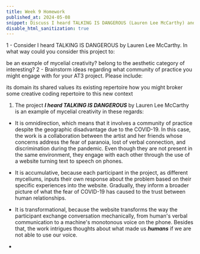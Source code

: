 ```yaml
---
title: Week 9 Homework 
published_at: 2024-05-08
snippet: Discuss I heard TALKING IS DANGEROUS (Lauren Lee McCarthy) and brainstorm AT3
disable_html_sanitization: true
---
```


1 - Consider I heard TALKING IS DANGEROUS by Lauren Lee McCarthy. In what way could you consider this project to:

be an example of mycelial creativity?
belong to the aesthetic category of interesting?
2 - Brainstorm ideas regarding what community of practice you might engage with for your AT3 project.  Please include:

its domain
its shared values
its existing repertoire
how you might broker some creative coding repertoire to this new context

1. The project ***I heard TALKING IS DANGEROUS*** by Lauren Lee McCarthy is an example of mycelial creativity in these regards:

- It is omnidirection, which means that it involves a community of practice despite the geographic disadvantage due to the COVID-19. In this case, the work is a collaboration between the artist and her friends whose concerns address the fear of paranoia, lost of verbal connection, and discrimination during the pandemic. Even though they are not present in the same environment, they engage with each other through the use of a website turning text to speech on phones.

- It is accumulative, because each participant in the project, as different myceliums, inputs their own response about the problem based on their specific experiences into the website. Gradually, they inform a broader picture of what the fear of COVID-19 has caused to the trust between human relationships.

- It is transformational, because the website transforms the way the participant exchange conversation mechanically, from human's verbal communication to a machine's monotonous voice on the phone. Besides that, the work intrigues thoughts about what made us ***humans*** if we are not able to use our voice.

- 
